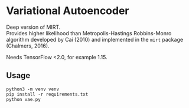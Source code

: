 # Variational Autoencoder

Deep version of MIRT.  
Provides higher likelihood than Metropolis-Hastings Robbins-Monro algorithm developed by Cai (2010) and implemented in the `mirt` package (Chalmers, 2016).

Needs TensorFlow <2.0, for example 1.15.

## Usage

    python3 -m venv venv
    pip install -r requirements.txt
    python vae.py
